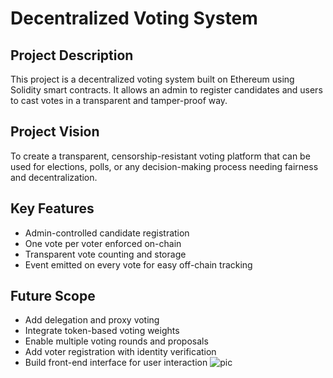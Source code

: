 # Decentralized Voting System

## Project Description
This project is a decentralized voting system built on Ethereum using Solidity smart contracts. It allows an admin to register candidates and users to cast votes in a transparent and tamper-proof way.

## Project Vision
To create a transparent, censorship-resistant voting platform that can be used for elections, polls, or any decision-making process needing fairness and decentralization.

## Key Features
- Admin-controlled candidate registration
- One vote per voter enforced on-chain
- Transparent vote counting and storage
- Event emitted on every vote for easy off-chain tracking

## Future Scope
- Add delegation and proxy voting
- Integrate token-based voting weights
- Enable multiple voting rounds and proposals
- Add voter registration with identity verification
- Build front-end interface for user interaction
![pic](https://github.com/user-attachments/assets/113e7dc9-3cd4-4958-97ac-f1b4d7c1cce6)

